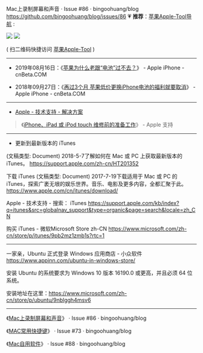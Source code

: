 Mac上录制屏幕和声音 · Issue #86 · bingoohuang/blog https://github.com/bingoohuang/blog/issues/86 💗 **推荐**：[苹果Apple-Tool导航](https://github.com/taoste/Hello-World/tree/master/Tools/Apple%20iTunes) :

<p><a href="https://github.com/taoste/Hello-World/blob/master/Tools/Apple%20iTunes/Apple-qrcode?raw=true" title="扫描二维码可以访问【苹果Apple-Tool导航】">
<img src="https://github.com/taoste/Hello-World/raw/master/Tools/Apple%20iTunes/Apple-qrcode.png?raw=true"/></a>
<a href="https://sj.qq.com/" title="扫描二维码可以访问【应用宝】官网 - 腾讯出品">
<img src="https://github.com/taoste/Hello-World/blob/master/Tools/apk/txyyb-qrcode.png?raw=true"/></a>
</p>

( 扫二维码快捷访问 [苹果Apple-Tool](https://github.com/taoste/Hello-World/tree/master/Tools/Apple%20iTunes)  )

--------------------------------------------------------------------------------------------

- 2019年08月16日：《[苹果为什么老跟“电池”过不去？](https://www.cnbeta.com/articles/tech/879085.htm)》 - Apple iPhone - cnBeta.COM  

- 2018年09月27日：《[再过3个月 苹果低价更换iPhone电池的福利就要取消](https://www.cnbeta.com/articles/tech/772393.htm)》  - Apple iPhone - cnBeta.COM  

--------------------------------------------------------------------------------------------

- [Apple - 技术支持 - 解决方案](https://getsupport.apple.com/) 

> 《[iPhone、iPad 或 iPod touch 维修前的准备工作](https://support.apple.com/zh-cn/HT201557)》 - Apple 支持


--------------------------------------------------------------------------------------------

- 更新到最新版本的 iTunes

(文稿类型: Document) 2018-5-7了解如何在 Mac 或 PC 上获取最新版本的  iTunes。
https://support.apple.com/zh-cn/HT201352

下载 iTunes
(文稿类型: Document) 2017-7-19下载适用于 Mac 或 PC 的 iTunes，探索广袤无垠的娱乐世界。音乐、电影及更多内容，全都汇聚于此。
https://www.apple.com/cn/itunes/download/

Apple - 技术支持 - 搜索： iTunes
https://support.apple.com/kb/index?q=itunes&src=globalnav_support&type=organic&page=search&locale=zh_CN

购买 iTunes - 微软Microsoft Store zh-CN
https://www.microsoft.com/zh-cn/store/p/itunes/9pb2mz1zmb1s?rtc=1

--------------------------------------------------------------------------------------------

一家亲，Ubuntu 正式登录 Windows 应用商店 - 小众软件
https://www.appinn.com/ubuntu-in-windows-store/

安装 Ubuntu 的系统要求为 Windows 10 版本 16190.0 或更高，并且必须 64 位系统。

安装地址在这里：https://www.microsoft.com/zh-cn/store/p/ubuntu/9nblggh4msv6

--------------------------------------------------------------------------------------------

《[Mac上录制屏幕和声音](https://github.com/bingoohuang/blog/issues/86)》 · Issue #86 · bingoohuang/blog 

《[MAC常用快捷键](https://github.com/bingoohuang/blog/issues/73)》 · Issue #73 · bingoohuang/blog  

《[Mac自用软件](https://github.com/bingoohuang/blog/issues/88)》 · Issue #88 · bingoohuang/blog  
